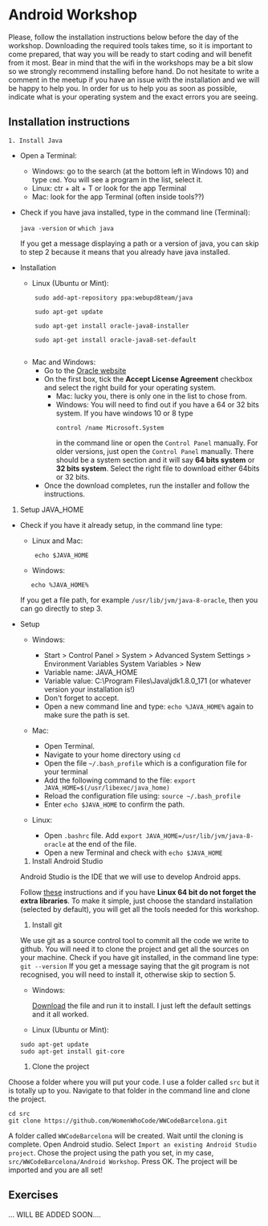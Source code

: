 # Android Workshop

Please, follow the installation instructions below before the day of the workshop. Downloading the required tools takes time, 
so it is important to come prepared, that way you will be ready to start coding and will benefit from it most.
Bear in mind that the wifi in the workshops may be a bit slow so we strongly recommend installing before hand.
Do not hesitate to write a comment in the meetup if you have an issue with the installation and we will be happy to help you. 
In order for us to help you as soon as possible, indicate what is your operating system and the exact errors you are seeing.

## Installation instructions
 
    1. Install Java

     
   * Open a Terminal:
        - Windows: go to the search (at the bottom left in Windows 10) and type `cmd`. 
         You will see a program in the list, select it.
        - Linux: ctr + alt + T or look for the app Terminal
        - Mac: look for the app Terminal (often inside tools??) 
   * Check if you have java installed, type in the command line (Terminal):
 
      `java -version` or `which java`
      
      If you get a message displaying a path or a version of java, you can skip to step 2 
      because it means that you already have java installed.
   
   * Installation 
        - Linux (Ubuntu or Mint):
        
        ```        
            sudo add-apt-repository ppa:webupd8team/java
         
            sudo apt-get update
         
            sudo apt-get install oracle-java8-installer
         
            sudo apt-get install oracle-java8-set-default       
         
        ```
        - Mac and Windows:     
            * Go to the [Oracle website](http://www.oracle.com/technetwork/java/javase/downloads/jdk8-downloads-2133151.html) 
            * On the first box, tick the __Accept License Agreement__ checkbox and select the right build for 
                your operating system. 
                - Mac: lucky you, there is only one in the list to chose from.
                - Windows: 
                    You will need to find out if you have a 64 or 32 bits system. If you have windows 10 or 8 type 
                    ```
                    control /name Microsoft.System
                    ``` 
                    in the command line or open the `Control Panel` manually. 
                    For older versions, just open the `Control Panel` manually.
                    There should be a system section and it will say __64 bits system__ or __32 bits system__. 
                    Select the right file to download either 64bits or 32 bits.
            * Once the download completes, run the installer and follow the instructions.
      
      
   1. Setup JAVA_HOME
    
 * Check if you have it already setup, in the command line type:
 
    * Linux and Mac:
    ```
        echo $JAVA_HOME
    ```
    * Windows:
    ```
       echo %JAVA_HOME%
     ```    
    If you get a file path, for example `/usr/lib/jvm/java-8-oracle`, then you can go directly to step 3.
 
 * Setup
   - Windows:
   
        - Start > Control Panel > System > Advanced System Settings > Environment Variables System Variables > New
        - Variable name: JAVA_HOME
        - Variable value: C:\Program Files\Java\jdk1.8.0_171 (or whatever version your installation is!)
        - Don't forget to accept.
        - Open a new command line and type: `echo %JAVA_HOME%` again to make sure the path is set.
      
   - Mac:
   
        - Open Terminal.
        - Navigate to your home directory using `cd`
        - Open the file `~/.bash_profile` which is a configuration file for your terminal
        - Add the following command to the file: 
        `export JAVA_HOME=$(/usr/libexec/java_home)`
        - Reload the configuration file using:
        `source ~/.bash_profile`
        - Enter `echo $JAVA_HOME` to confirm the path.
   - Linux:
        - Open `.bashrc` file. Add `export JAVA_HOME=/usr/lib/jvm/java-8-oracle` at the end of the file.
        - Open a new Terminal and check with `echo $JAVA_HOME`
   
        
   1. Install Android Studio
    
   Android Studio is the IDE that we will use to develop Android apps. 
    
   Follow [these](https://developer.android.com/studio/install) instructions and if you have __Linux 64 bit do not forget the extra libraries__.
   To make it simple, just choose the standard installation (selected by default), you will get all the tools needed for this workshop.
   
    1. Install git
    
   We use git as a source control tool to commit all the code we write to github. You will need it to clone the project and get all the sources on your machine.
   Check if you have git installed, in the command line type:
   `git --version`
   If you get a message saying that the git program is not recognised, you will need to install it, otherwise skip to section 5.
   * Windows:
   
     [Download](https://git-scm.com/download/win) the file and run it to install. I just left the default settings and it all worked.
     
   * Linux (Ubuntu or Mint):
   ```
   sudo apt-get update
   sudo apt-get install git-core
   ```
   
   1. Clone the project
    
  Choose a folder where you will put your code. I use a folder called `src` but it is totally up to you.
  Navigate to that folder in the command line and clone the project.
  ```
  cd src
  git clone https://github.com/WomenWhoCode/WWCodeBarcelona.git
  ```
  A folder called `WWCodeBarcelona` will be created.
  Wait until the cloning is complete.
  Open Android studio.
  Select `Import an existing Android Studio project`.
  Chose the project using the path you set, in my case, `src/WWCodeBarcelona/Android Workshop`.
  Press OK.
  The project will be imported and you are all set!
   
## Exercises
... WILL BE ADDED SOON....
